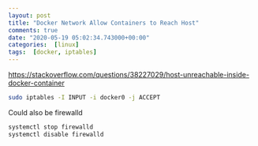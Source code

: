 ```yaml
---
layout: post
title: "Docker Network Allow Containers to Reach Host"
comments: true
date: "2020-05-19 05:02:34.743000+00:00"
categories:  [linux]
tags:  [docker, iptables]
---
```





https://stackoverflow.com/questions/38227029/host-unreachable-inside-docker-container

```bash
sudo iptables -I INPUT -i docker0 -j ACCEPT
```


Could also be firewalld
```bash
systemctl stop firewalld
systemctl disable firewalld
```